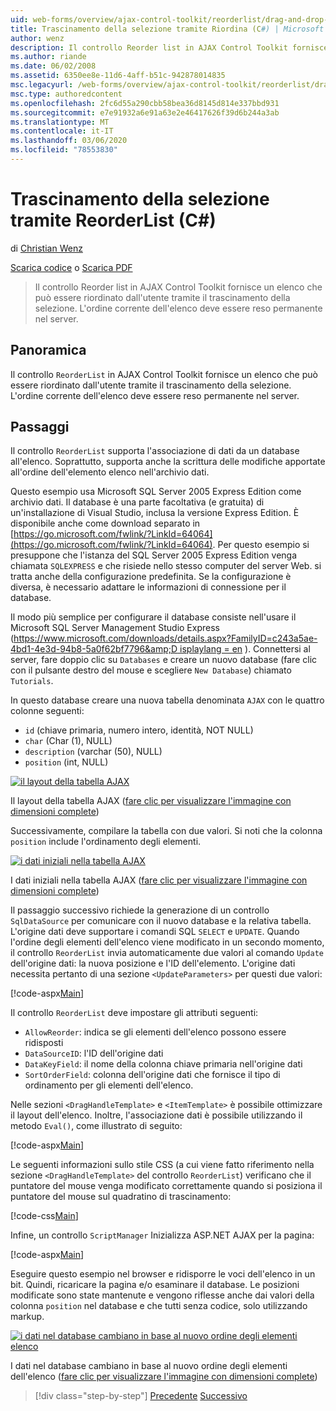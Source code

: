 ```yaml
---
uid: web-forms/overview/ajax-control-toolkit/reorderlist/drag-and-drop-via-reorderlist-cs
title: Trascinamento della selezione tramite Riordina (C#) | Microsoft Docs
author: wenz
description: Il controllo Reorder list in AJAX Control Toolkit fornisce un elenco che può essere riordinato dall'utente tramite il trascinamento della selezione. L'ordine corrente dell'elenco deve essere...
ms.author: riande
ms.date: 06/02/2008
ms.assetid: 6350ee8e-11d6-4aff-b51c-942878014835
msc.legacyurl: /web-forms/overview/ajax-control-toolkit/reorderlist/drag-and-drop-via-reorderlist-cs
msc.type: authoredcontent
ms.openlocfilehash: 2fc6d55a290cbb58bea36d8145d814e337bbd931
ms.sourcegitcommit: e7e91932a6e91a63e2e46417626f39d6b244a3ab
ms.translationtype: MT
ms.contentlocale: it-IT
ms.lasthandoff: 03/06/2020
ms.locfileid: "78553830"
---
```

# <a name="drag-and-drop-via-reorderlist-c"></a>Trascinamento della selezione tramite ReorderList (C#)

di [Christian Wenz](https://github.com/wenz)

[Scarica codice](https://download.microsoft.com/download/9/3/f/93f8daea-bebd-4821-833b-95205389c7d0/ReorderList5.cs.zip) o [Scarica PDF](https://download.microsoft.com/download/2/d/c/2dc10e34-6983-41d4-9c08-f78f5387d32b/reorderlist5CS.pdf)

> Il controllo Reorder list in AJAX Control Toolkit fornisce un elenco che può essere riordinato dall'utente tramite il trascinamento della selezione. L'ordine corrente dell'elenco deve essere reso permanente nel server.

## <a name="overview"></a>Panoramica

Il controllo `ReorderList` in AJAX Control Toolkit fornisce un elenco che può essere riordinato dall'utente tramite il trascinamento della selezione. L'ordine corrente dell'elenco deve essere reso permanente nel server.

## <a name="steps"></a>Passaggi

Il controllo `ReorderList` supporta l'associazione di dati da un database all'elenco. Soprattutto, supporta anche la scrittura delle modifiche apportate all'ordine dell'elemento elenco nell'archivio dati.

Questo esempio usa Microsoft SQL Server 2005 Express Edition come archivio dati. Il database è una parte facoltativa (e gratuita) di un'installazione di Visual Studio, inclusa la versione Express Edition. È disponibile anche come download separato in [https://go.microsoft.com/fwlink/?LinkId=64064](https://go.microsoft.com/fwlink/?LinkId=64064). Per questo esempio si presuppone che l'istanza del SQL Server 2005 Express Edition venga chiamata `SQLEXPRESS` e che risiede nello stesso computer del server Web. si tratta anche della configurazione predefinita. Se la configurazione è diversa, è necessario adattare le informazioni di connessione per il database.

Il modo più semplice per configurare il database consiste nell'usare il Microsoft SQL Server Management Studio Express ([https://www.microsoft.com/downloads/details.aspx?FamilyID=c243a5ae-4bd1-4e3d-94b8-5a0f62bf7796&amp;D isplaylang = en](https://www.microsoft.com/downloads/details.aspx?FamilyID=c243a5ae-4bd1-4e3d-94b8-5a0f62bf7796&amp;DisplayLang=en) ). Connettersi al server, fare doppio clic su `Databases` e creare un nuovo database (fare clic con il pulsante destro del mouse e scegliere `New Database`) chiamato `Tutorials`.

In questo database creare una nuova tabella denominata `AJAX` con le quattro colonne seguenti:

- `id` (chiave primaria, numero intero, identità, NOT NULL)
- `char` (Char (1), NULL)
- `description` (varchar (50), NULL)
- `position` (int, NULL)

[![il layout della tabella AJAX](drag-and-drop-via-reorderlist-cs/_static/image2.png)](drag-and-drop-via-reorderlist-cs/_static/image1.png)

Il layout della tabella AJAX ([fare clic per visualizzare l'immagine con dimensioni complete](drag-and-drop-via-reorderlist-cs/_static/image3.png))

Successivamente, compilare la tabella con due valori. Si noti che la colonna `position` include l'ordinamento degli elementi.

[![i dati iniziali nella tabella AJAX](drag-and-drop-via-reorderlist-cs/_static/image5.png)](drag-and-drop-via-reorderlist-cs/_static/image4.png)

I dati iniziali nella tabella AJAX ([fare clic per visualizzare l'immagine con dimensioni complete](drag-and-drop-via-reorderlist-cs/_static/image6.png))

Il passaggio successivo richiede la generazione di un controllo `SqlDataSource` per comunicare con il nuovo database e la relativa tabella. L'origine dati deve supportare i comandi SQL `SELECT` e `UPDATE`. Quando l'ordine degli elementi dell'elenco viene modificato in un secondo momento, il controllo `ReorderList` invia automaticamente due valori al comando `Update` dell'origine dati: la nuova posizione e l'ID dell'elemento. L'origine dati necessita pertanto di una sezione `<UpdateParameters>` per questi due valori:

[!code-aspx[Main](drag-and-drop-via-reorderlist-cs/samples/sample1.aspx)]

Il controllo `ReorderList` deve impostare gli attributi seguenti:

- `AllowReorder`: indica se gli elementi dell'elenco possono essere ridisposti
- `DataSourceID`: l'ID dell'origine dati
- `DataKeyField`: il nome della colonna chiave primaria nell'origine dati
- `SortOrderField`: colonna dell'origine dati che fornisce il tipo di ordinamento per gli elementi dell'elenco.

Nelle sezioni `<DragHandleTemplate>` e `<ItemTemplate>` è possibile ottimizzare il layout dell'elenco. Inoltre, l'associazione dati è possibile utilizzando il metodo `Eval()`, come illustrato di seguito:

[!code-aspx[Main](drag-and-drop-via-reorderlist-cs/samples/sample2.aspx)]

Le seguenti informazioni sullo stile CSS (a cui viene fatto riferimento nella sezione `<DragHandleTemplate>` del controllo `ReorderList`) verificano che il puntatore del mouse venga modificato correttamente quando si posiziona il puntatore del mouse sul quadratino di trascinamento:

[!code-css[Main](drag-and-drop-via-reorderlist-cs/samples/sample3.css)]

Infine, un controllo `ScriptManager` Inizializza ASP.NET AJAX per la pagina:

[!code-aspx[Main](drag-and-drop-via-reorderlist-cs/samples/sample4.aspx)]

Eseguire questo esempio nel browser e ridisporre le voci dell'elenco in un bit. Quindi, ricaricare la pagina e/o esaminare il database. Le posizioni modificate sono state mantenute e vengono riflesse anche dai valori della colonna `position` nel database e che tutti senza codice, solo utilizzando markup.

[![i dati nel database cambiano in base al nuovo ordine degli elementi elenco](drag-and-drop-via-reorderlist-cs/_static/image8.png)](drag-and-drop-via-reorderlist-cs/_static/image7.png)

I dati nel database cambiano in base al nuovo ordine degli elementi dell'elenco ([fare clic per visualizzare l'immagine con dimensioni complete](drag-and-drop-via-reorderlist-cs/_static/image9.png))

> [!div class="step-by-step"]
> [Precedente](using-postbacks-with-reorderlist-cs.md)
> [Successivo](using-postbacks-with-reorderlist-vb.md)
